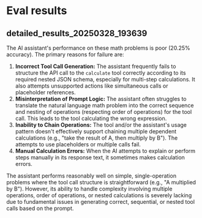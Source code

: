 # Eval results

## detailed_results_20250328_193639
The AI assistant's performance on these math problems is poor (20.25% accuracy). The primary reasons for failure are:

1.  **Incorrect Tool Call Generation:** The assistant frequently fails to structure the API call to the `calculate` tool correctly according to its required nested JSON schema, especially for multi-step calculations. It also attempts unsupported actions like simultaneous calls or placeholder references.
2.  **Misinterpretation of Prompt Logic:** The assistant often struggles to translate the natural language math problem into the correct sequence and nesting of operations (respecting order of operations) for the tool call. This leads to the tool calculating the wrong expression.
3.  **Inability to Chain Operations:** The tool and/or the assistant's usage pattern doesn't effectively support chaining multiple dependent calculations (e.g., "take the result of A, then multiply by B"). The attempts to use placeholders or multiple calls fail.
4.  **Manual Calculation Errors:** When the AI attempts to explain or perform steps manually in its response text, it sometimes makes calculation errors.

The assistant performs reasonably well on simple, single-operation problems where the tool call structure is straightforward (e.g., "A multiplied by B"). However, its ability to handle complexity involving multiple operations, order of operations, or nested calculations is severely lacking due to fundamental issues in generating correct, sequential, or nested tool calls based on the prompt.